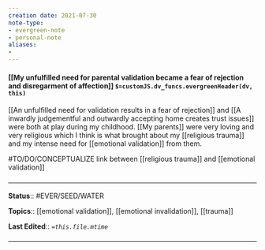 ```yaml
---
creation date: 2021-07-30
note-type: 
- evergreen-note
- personal-note
aliases:
- 
---
```


#### [[My unfulfilled need for parental validation became a fear of rejection and disregarment of affection]] `$=customJS.dv_funcs.evergreenHeader(dv, this)`

[[An unfulfilled need for validation results in a fear of rejection]] and [[A inwardly judgementful and outwardly accepting home creates trust issues]] were both at play during my childhood. [[My parents]] were very loving and very religious which I think is what brought about my [[religious trauma]] and my intense need for [[emotional validation]] from them. 

#TO/DO/CONCEPTUALIZE link between [[religious trauma]] and [[emotional validation]]



### <hr class="footnote"/>

**Status**:: #EVER/SEED/WATER 

**Topics**::  [[emotional validation]], [[emotional invalidation]], [[trauma]]
	
**Last Edited**:: *`=this.file.mtime`*
	
### <hr class="references"/>
